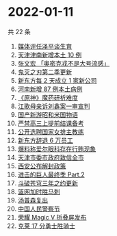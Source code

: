 # 2022-01-11

共 22 条

<!-- BEGIN ZHIHUSEARCH -->
<!-- 最后更新时间 Tue Jan 11 2022 13:12:46 GMT+0800 (China Standard Time) -->
1. [媒体评任泽平谈生育](https://www.zhihu.com/search?q=任泽平)
1. [天津津南新增本土 10 例](https://www.zhihu.com/search?q=天津疫情)
1. [张文宏 「奥密克戎不是大号流感」](https://www.zhihu.com/search?q=奥密克戎)
1. [鬼灭之刃第二季更新](https://www.zhihu.com/search?q=鬼灭之刃)
1. [新东方每 2 天成立 1 家新公司](https://www.zhihu.com/search?q=新东方)
1. [河南新增 87 例本土病例](https://www.zhihu.com/search?q=河南疫情)
1. [《原神》魔药研析难度](https://www.zhihu.com/search?q=原神)
1. [江歌母亲诉刘鑫案一审宣判](https://www.zhihu.com/search?q=江歌案)
1. [国产新游昭和米国物语](https://www.zhihu.com/search?q=昭和米国物语)
1. [严禁高三上提前结课备考](https://www.zhihu.com/search?q=高三备考)
1. [公开选聘国家女排主教练](https://www.zhihu.com/search?q=女排主教练)
1. [新东方辞退 6 万员工](https://www.zhihu.com/search?q=新东方辞退员工)
1. [爆料称爱尔眼科存在行贿现象](https://www.zhihu.com/search?q=爱尔眼科)
1. [天津市委市政府致信全市](https://www.zhihu.com/search?q=天津疫情)
1. [西安公布解封政策](https://www.zhihu.com/search?q=西安解封)
1. [进击的巨人最终季 Part.2](https://www.zhihu.com/search?q=进击的巨人)
1. [斗破苍穹三年之约更新](https://www.zhihu.com/search?q=斗破苍穹三年之约)
1. [篮网加时胜马刺](https://www.zhihu.com/search?q=篮网)
1. [汤普森复出](https://www.zhihu.com/search?q=汤普森复出)
1. [中国人民警察节](https://www.zhihu.com/search?q=中国人民警察节)
1. [荣耀 Magic V 折叠屏发布](https://www.zhihu.com/search?q=荣耀折叠屏)
1. [克莱 17 分勇士胜骑士](https://www.zhihu.com/search?q=勇士)
<!-- END ZHIHUSEARCH -->

